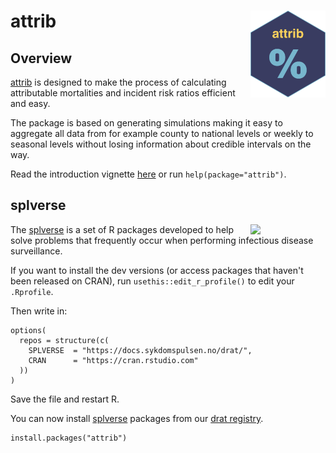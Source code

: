 # attrib <a href="https://docs.sykdomspulsen.no/attrib"><img src="man/figures/logo.png" align="right" width="120" /></a>

## Overview 

[attrib](https://docs.sykdomspulsen.no/attrib) is designed to make the process of calculating attributable mortalities and incident risk ratios efficient and easy.

The package is based on generating simulations making it easy to aggregate all data from for example county to national levels or weekly to seasonal levels without losing information about credible intervals on the way. 

Read the introduction vignette [here](https://docs.sykdomspulsen.no/attrib/articles/attrib.html) or run `help(package="attrib")`.

## splverse

<a href="https://docs.sykdomspulsen.no/packages"><img src="https://docs.sykdomspulsen.no/packages/splverse.png" align="right" width="120" /></a>

The [splverse](https://docs.sykdomspulsen.no/packages) is a set of R packages developed to help solve problems that frequently occur when performing infectious disease surveillance.

If you want to install the dev versions (or access packages that haven't been released on CRAN), run `usethis::edit_r_profile()` to edit your `.Rprofile`. 

Then write in:

```
options(
  repos = structure(c(
    SPLVERSE  = "https://docs.sykdomspulsen.no/drat/",
    CRAN      = "https://cran.rstudio.com"
  ))
)
```

Save the file and restart R.

You can now install [splverse](https://docs.sykdomspulsen.no/packages) packages from our [drat registry](https://docs.sykdomspulsen.no/drat).

```
install.packages("attrib")
```

